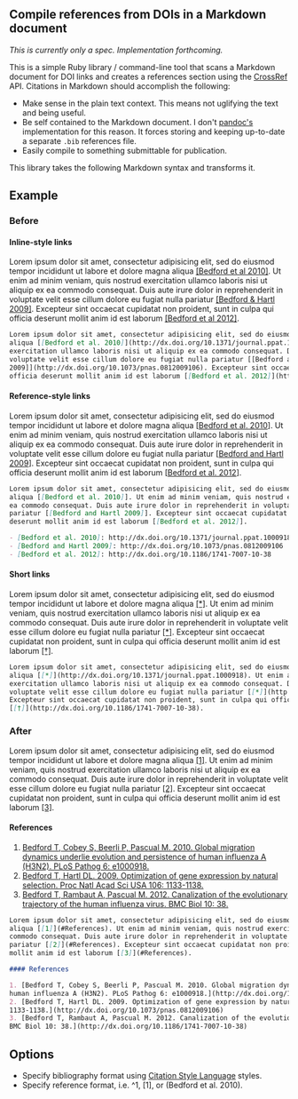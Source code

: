 ## Compile references from DOIs in a Markdown document

*This is currently only a spec.  Implementation forthcoming.*

This is a simple Ruby library / command-line tool that scans a Markdown document for DOI links and creates a references section using the [CrossRef](http://search.labs.crossref.org/) API.  Citations in Markdown should accomplish the following:

* Make sense in the plain text context.  This means not uglifying the text and being useful.
* Be self contained to the Markdown document.  I don't [pandoc's](http://johnmacfarlane.net/pandoc/) implementation for this reason.  It forces storing and keeping up-to-date a separate `.bib` references file.
* Easily compile to something submittable for publication.

This library takes the following Markdown syntax and transforms it.

## Example

### Before

#### Inline-style links

Lorem ipsum dolor sit amet, consectetur adipisicing elit, sed do eiusmod tempor incididunt ut labore et dolore magna
aliqua [[Bedford et al 2010]](http://dx.doi.org/10.1371/journal.ppat.1000918). Ut enim ad minim veniam, quis nostrud
exercitation ullamco laboris nisi ut aliquip ex ea commodo consequat. Duis aute irure dolor in reprehenderit in
voluptate velit esse cillum dolore eu fugiat nulla pariatur [[Bedford & Hartl
2009]](http://dx.doi.org/10.1073/pnas.0812009106). Excepteur sint occaecat cupidatat non proident, sunt in culpa qui
officia deserunt mollit anim id est laborum [[Bedford et al 2012]](http://dx.doi.org/10.1186/1741-7007-10-38).

```md
Lorem ipsum dolor sit amet, consectetur adipisicing elit, sed do eiusmod tempor incididunt ut labore et dolore magna
aliqua [[Bedford et al. 2010]](http://dx.doi.org/10.1371/journal.ppat.1000918). Ut enim ad minim veniam, quis nostrud
exercitation ullamco laboris nisi ut aliquip ex ea commodo consequat. Duis aute irure dolor in reprehenderit in
voluptate velit esse cillum dolore eu fugiat nulla pariatur [[Bedford and Hartl
2009]](http://dx.doi.org/10.1073/pnas.0812009106). Excepteur sint occaecat cupidatat non proident, sunt in culpa qui
officia deserunt mollit anim id est laborum [[Bedford et al. 2012]](http://dx.doi.org/10.1186/1741-7007-10-38).
```

#### Reference-style links

Lorem ipsum dolor sit amet, consectetur adipisicing elit, sed do eiusmod tempor incididunt ut labore et dolore magna
aliqua [[Bedford et al. 2010]]. Ut enim ad minim veniam, quis nostrud exercitation ullamco laboris nisi ut aliquip ex 
ea commodo consequat. Duis aute irure dolor in reprehenderit in voluptate velit esse cillum dolore eu fugiat nulla 
pariatur [[Bedford and Hartl 2009]]. Excepteur sint occaecat cupidatat non proident, sunt in culpa qui officia 
deserunt mollit anim id est laborum [[Bedford et al. 2012]].

[Bedford et al. 2010]: http://dx.doi.org/10.1371/journal.ppat.1000918
[Bedford and Hartl 2009]: http://dx.doi.org/10.1073/pnas.0812009106
[Bedford et al. 2012]: http://dx.doi.org/10.1186/1741-7007-10-38

```md
Lorem ipsum dolor sit amet, consectetur adipisicing elit, sed do eiusmod tempor incididunt ut labore et dolore magna
aliqua [[Bedford et al. 2010]]. Ut enim ad minim veniam, quis nostrud exercitation ullamco laboris nisi ut aliquip ex 
ea commodo consequat. Duis aute irure dolor in reprehenderit in voluptate velit esse cillum dolore eu fugiat nulla 
pariatur [[Bedford and Hartl 2009]]. Excepteur sint occaecat cupidatat non proident, sunt in culpa qui officia 
deserunt mollit anim id est laborum [[Bedford et al. 2012]].

- [Bedford et al. 2010]: http://dx.doi.org/10.1371/journal.ppat.1000918
- [Bedford and Hartl 2009]: http://dx.doi.org/10.1073/pnas.0812009106
- [Bedford et al. 2012]: http://dx.doi.org/10.1186/1741-7007-10-38
```

#### Short links

Lorem ipsum dolor sit amet, consectetur adipisicing elit, sed do eiusmod tempor incididunt ut labore et dolore magna
aliqua [[*]](http://dx.doi.org/10.1371/journal.ppat.1000918). Ut enim ad minim veniam, quis nostrud
exercitation ullamco laboris nisi ut aliquip ex ea commodo consequat. Duis aute irure dolor in reprehenderit in
voluptate velit esse cillum dolore eu fugiat nulla pariatur [[*]](http://dx.doi.org/10.1073/pnas.0812009106). 
Excepteur sint occaecat cupidatat non proident, sunt in culpa qui officia deserunt mollit anim id est laborum 
[[†]](http://dx.doi.org/10.1186/1741-7007-10-38).

```md
Lorem ipsum dolor sit amet, consectetur adipisicing elit, sed do eiusmod tempor incididunt ut labore et dolore magna
aliqua [[*]](http://dx.doi.org/10.1371/journal.ppat.1000918). Ut enim ad minim veniam, quis nostrud
exercitation ullamco laboris nisi ut aliquip ex ea commodo consequat. Duis aute irure dolor in reprehenderit in
voluptate velit esse cillum dolore eu fugiat nulla pariatur [[*]](http://dx.doi.org/10.1073/pnas.0812009106). 
Excepteur sint occaecat cupidatat non proident, sunt in culpa qui officia deserunt mollit anim id est laborum 
[[†]](http://dx.doi.org/10.1186/1741-7007-10-38).
```

### After

Lorem ipsum dolor sit amet, consectetur adipisicing elit, sed do eiusmod tempor incididunt ut labore et dolore magna aliqua [[1]](#References). Ut enim ad minim veniam, quis nostrud exercitation ullamco laboris nisi ut aliquip ex ea commodo consequat. Duis aute irure dolor in reprehenderit in voluptate velit esse cillum dolore eu fugiat nulla pariatur [[2]](#References). Excepteur sint occaecat cupidatat non proident, sunt in culpa qui officia deserunt mollit anim id est laborum [[3]](#References).

#### References

1. [Bedford T, Cobey S, Beerli P, Pascual M. 2010. Global migration dynamics underlie evolution and persistence of human influenza A (H3N2). PLoS Pathog 6: e1000918.](http://dx.doi.org/10.1371/journal.ppat.1000918)
2. [Bedford T, Hartl DL. 2009. Optimization of gene expression by natural selection. Proc Natl Acad Sci USA 106: 1133-1138.](http://dx.doi.org/10.1073/pnas.0812009106)
3. [Bedford T, Rambaut A, Pascual M. 2012. Canalization of the evolutionary trajectory of the human influenza virus. BMC Biol 10: 38.](http://dx.doi.org/10.1186/1741-7007-10-38)

```md
Lorem ipsum dolor sit amet, consectetur adipisicing elit, sed do eiusmod tempor incididunt ut labore et dolore magna
aliqua [[1]](#References). Ut enim ad minim veniam, quis nostrud exercitation ullamco laboris nisi ut aliquip ex ea
commodo consequat. Duis aute irure dolor in reprehenderit in voluptate velit esse cillum dolore eu fugiat nulla 
pariatur [[2]](#References). Excepteur sint occaecat cupidatat non proident, sunt in culpa qui officia deserunt 
mollit anim id est laborum [[3]](#References).

#### References

1. [Bedford T, Cobey S, Beerli P, Pascual M. 2010. Global migration dynamics underlie evolution and persistence of 
human influenza A (H3N2). PLoS Pathog 6: e1000918.](http://dx.doi.org/10.1371/journal.ppat.1000918)
2. [Bedford T, Hartl DL. 2009. Optimization of gene expression by natural selection. Proc Natl Acad Sci USA 106: 
1133-1138.](http://dx.doi.org/10.1073/pnas.0812009106)
3. [Bedford T, Rambaut A, Pascual M. 2012. Canalization of the evolutionary trajectory of the human influenza virus. 
BMC Biol 10: 38.](http://dx.doi.org/10.1186/1741-7007-10-38)
```

## Options

* Specify bibliography format using [Citation Style Language](http://citationstyles.org/) styles.
* Specify reference format, i.e. ^1, [1], or (Bedford et al. 2010).
